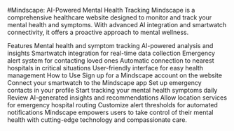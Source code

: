 #Mindscape: AI-Powered Mental Health Tracking
Mindscape is a comprehensive healthcare website designed to monitor and track your mental health and symptoms. With advanced AI integration and smartwatch connectivity, it offers a proactive approach to mental wellness.

Features
Mental health and symptom tracking
AI-powered analysis and insights
Smartwatch integration for real-time data collection
Emergency alert system for contacting loved ones
Automatic connection to nearest hospitals in critical situations
User-friendly interface for easy health management
How to Use
Sign up for a Mindscape account on the website
Connect your smartwatch to the Mindscape app
Set up emergency contacts in your profile
Start tracking your mental health symptoms daily
Review AI-generated insights and recommendations
Allow location services for emergency hospital routing
Customize alert thresholds for automated notifications
Mindscape empowers users to take control of their mental health with cutting-edge technology and compassionate care.
